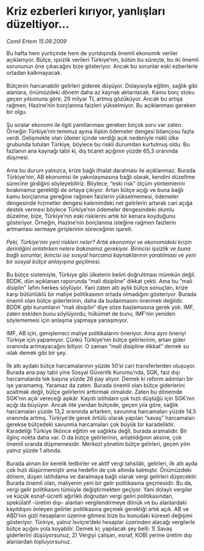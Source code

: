 # Kriz ezberleri kırıyor, yanlışları düzeltiyor...

*Cemil Ertem 15.09.2009*

<div class="taraf_structure_2col_1zq">
<div class="margen_n">



 <p>Bu hafta hem yurtiçinde hem de yurtdışında önemli ekonomik veriler açıklanıyor. Bütçe, işsizlik verileri Türkiye’nin, bütün bu süreçte, bu iki önemli sorununun öne çıkacağını bize gösteriyor. Ancak bu sorunlar eski ezberlerle ortadan kalkmayacak. <br/><br/>Bütçenin harcanabilir gelirleri giderek düşüyor. Dolayısıyla eğitim, sağlık gibi alanlara, önümüzdeki dönem daha az kaynak aktarılacak. Kamu borç stoku geçen yılsonuna göre, 29 milyar TL artmış gözüküyor. Ancak bu artışa rağmen, Hazine’nin borçlanma faizleri yükselmiyor. Bu açıklanması gereken bir olgu. <br/><br/>Şu sıralar ekonomi ile ilgili yanıtlanması gereken birçok soru var zaten. Örneğin Türkiye’nin temmuz ayına ilişkin ödemeler dengesi bilançosu fazla verdi. Gelişmekte olan ülkeler içinde verdiği açık nedeniyle riskli ülke grubunda tutulan Türkiye, böylece bu riskli durumdan kurtulmuş oldu. Bu fazlanın ana kaynağı tabii ki, dış ticaret açığının yüzde 65,3 oranında düşmesi. <br/><br/>Ama bu durum yalnızca, krize bağlı ithalat daralması ile açıklanmaz. Burada Türkiye’nin, AB ekonomisi ile yakınlaşmasına bağlı olarak, kendini düzeltme sürecine girdiğini söyleyebiliriz. Böylece, “eski risk” ölçüm yöntemlerini bırakmamız gerektiği de ortaya çıkıyor. Artan bütçe açığı ve buna bağlı kamu borçlanma gereğine rağmen faizlerin yükselmemesi, ödemeler dengesinde hizmetler dengesi kalemindeki net gelirlerin artarak cari açığa destek vermesi böylece Türkiye’nin ödemeler dengesindeki olumlu düzelme, bize, Türkiye’nin eski risklerini artık bir kenara koyduğunu gösteriyor. Örneğin, Hazine’nin borçlanma isteğine rağmen faizlerin artmaması sermaye girişlerinin süreceğinin işareti. <i><br/><br/>Peki, Türkiye’nin yeni riskleri neler? Artık ekonomiyi ve ekonomideki krizin derinliğini anlatırken nelere bakmamız gerekiyor. Birincisi işsizlik ve buna bağlı sorunlar, ikincisi ise sosyal harcama kaynaklarının yaratılması ve yeni bir sosyal bütçe anlayışına geçilmesi.</i> <br/><br/>Bu bütçe sistemiyle, Türkiye gibi ülkelerin belini doğrultması mümkün değil. BDDK, dün açıklanan raporunda “mali disipline” dikkat çekti. Ama bu “mali disiplin” lafını herkes söylüyor. Yani zaten altı aylık bütçe sonuçları, krize karşı bütünlüklü bir maliye politikasının ortada olmadığını gösteriyor. Burada önemli olan bütçe giderlerinin, daha da budanmasını önermek değildir. BDDK gibi kurumların “mali disiplin” diye söze başlamasına gerek yok. IMF, zaten eskiden bunu söylüyordu; hükümet de bunu, IMF’nin yeniden söylememesi için anlaşma yapmaya yanaşmıyor. <br/><br/>IMF, AB için, genişlemeci maliye politikalarını öneriyor. Ama aynı öneriyi Türkiye için yapamıyor. Çünkü Türkiye’nin bütçe gelirlerinin, artan gider oranında artmayacağını biliyor. O zaman “mali disipline dikkat” demek su ıslak demek gibi bir şey. <br/><br/>İlk altı aydaki bütçe harcamalarının yüzde 50’si cari transferlerden oluşuyor. Burada ana pay tabii yine Sosyal Güvenlik Kurumu’nda, SGK, faiz dışı harcamalarda tek başına yüzde 26 pay alıyor. Demek ki reform adımları bir işe yaramamış. Yaramaz da zaten. Burada önemli olan bütçe giderlerini azaltmak değil, bütçe gelirlerini arttırmak olmalıdır. Zaten bu dönemde SGK’nın açık vereceği aşikâr. Kayıtlı istihdam çok hızlı düştüğü için SGK’nın açığı da büyüyor. Ancak öte yandan bütçede, geçen yıla göre, sağlık harcamaları yüzde 13,2 oranında artarken, savunma harcamaları yüzde 14,5 oranında artmış. Türkiye’de gerek örtülü olarak yapılan “savaş” harcamaları gerekse bütçedeki savunma harcamaları çok büyük bir karadeliktir. Karadeliği Türkiye ilkönce eğitim ve sağlıkta değil, burada aramalıdır. Bir ilginç nokta daha var. O da bütçe gelirlerinin, anlatıldığının aksine, çok önemli oranda düşmemesidir. Merkezî yönetim bütçe gelirleri, geçen yılın yalnız yüzde 1 altında. <br/><br/>Burada alınan bir kerelik tedbirler ve aktif vergi tahsilâtı, gelirleri, ilk altı ayda çok hızlı düşürmemiştir ama hedefin de çok altında kalmıştır. Önümüzdeki dönem, düşen istihdama ve daralmaya bağlı olarak vergi gelirleri düşecektir. Burada önemli olan, maliyenin yeni bir gelir politikasına geçmesidir. Bu da, vergi gelir politikasını tümüyle değiştirmekten geçiyor. Yani dolaylı vergiler ve küçük esnaf-ücretli ağırlıklı doğrudan vergi geliri politikasından, spekülatif –üretim dışı- alanları vergilendirmeye dönük ve bu alanlardaki kayıtdışını önleyen gelirler politikasına geçmek gerektiği artık açık. AB ve ABD’nin gizli hesapların üzerine gitmesi bize bu konudaki küresel değişimi gösteriyor. Türkiye, yalnız İsviçre’deki hesaplar üzerinden alacağı vergilerle bütçe açığını yola koyabilir. Demek ki; yapılacak şey belli: 1) Savaş giderlerini düşüyorsunuz, 2) Vergiyi çalışan, esnaf, KOBİ yerine üretim dışı alanlardan topluyorsunuz.</p>
<br/>
<br/>
<br/>



<br/>


<div id="taraf_not">
</div>

</div>


</div>
